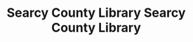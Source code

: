 ---
layout: repo
title: "Searcy County Library
 
 Searcy County Library"
id: 1482
permalink: repos/1482/
---